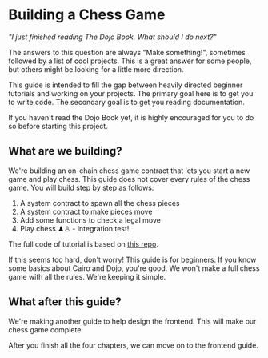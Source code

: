 # Building a Chess Game

_"I just finished reading The Dojo Book. What should I do next?"_

The answers to this question are always "Make something!", sometimes followed by a list of cool projects. This is a great answer for some people, but others might be looking for a little more direction.

This guide is intended to fill the gap between heavily directed beginner tutorials and working on your projects. The primary goal here is to get you to write code. The secondary goal is to get you reading documentation.

If you haven't read the Dojo Book yet, it is highly encouraged for you to do so before starting this project.

## What are we building?

We're building an on-chain chess game contract that lets you start a new game and play chess. This guide does not cover every rules of the chess game. You will build step by step as follows:

1. A system contract to spawn all the chess pieces
2. A system contract to make pieces move
3. Add some functions to check a legal move
4. Play chess ♟♙ - integration test!

The full code of tutorial is based on [this repo](https://github.com/dojoengine/origami/tree/main/dojo-chess).

If this seems too hard, don't worry! This guide is for beginners. If you know some basics about Cairo and Dojo, you're good. We won't make a full chess game with all the rules. We're keeping it simple.

## What after this guide?

We're making another guide to help design the frontend. This will make our chess game complete.

After you finish all the four chapters, we can move on to the frontend guide.

